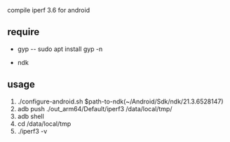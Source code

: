 compile iperf 3.6 for android

## require
- gyp
-- sudo apt install gyp -n

- ndk

## usage
1. ./configure-android.sh $path-to-ndk(~/Android/Sdk/ndk/21.3.6528147)
2. adb push ./out_arm64/Default/iperf3 /data/local/tmp/
3. adb shell 
4. cd /data/local/tmp
5. ./iperf3 -v

